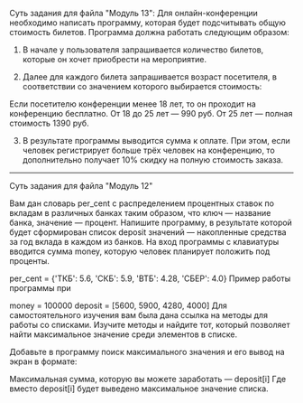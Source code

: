 Суть задания для файла "Модуль 13":
Для онлайн-конференции необходимо написать программу, которая будет
подсчитывать общую стоимость билетов. Программа должна работать
следующим образом:

1. В начале у пользователя запрашивается количество билетов, которые
он хочет приобрести на мероприятие.

2. Далее для каждого билета запрашивается возраст посетителя, в
соответствии со значением которого выбирается стоимость:

Если посетителю конференции менее 18 лет, то он проходит на
конференцию бесплатно.
От 18 до 25 лет — 990 руб.
От 25 лет — полная стоимость 1390 руб.

3. В результате программы выводится сумма к оплате. При этом, если
человек регистрирует больше трёх человек на конференцию, то
дополнительно получает 10% скидку на полную стоимость заказа.
















*********************
Суть задания для файла "Модуль 12"

Вам дан словарь per_cent с распределением процентных ставок по вкладам в различных банках таким образом, что ключ — название банка, значение — процент. Напишите программу, в результате которой будет сформирован список deposit значений — накопленные средства за год вклада в каждом из банков. На вход программы с клавиатуры вводится сумма money, которую человек планирует положить под проценты.

per_cent = {'ТКБ': 5.6, 'СКБ': 5.9, 'ВТБ': 4.28, 'СБЕР': 4.0}
Пример работы программы при

money = 100000
deposit = [5600, 5900, 4280, 4000] 
Для самостоятельного изучения вам была дана ссылка на методы для работы со списками. Изучите методы и найдите тот, который позволяет найти максимальное значение среди элементов в списке.

Добавьте в программу поиск максимального значения и его вывод на экран в формате:

Максимальная сумма, которую вы можете заработать — deposit[i]
Где вместо deposit[i] будет выведено максимальное значение списка.
